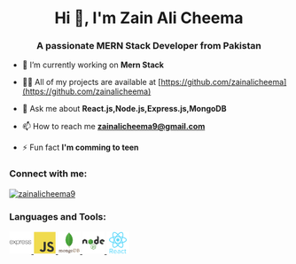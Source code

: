 <h1 align="center">Hi 👋, I'm Zain Ali Cheema</h1>
<h3 align="center">A passionate MERN Stack Developer from Pakistan</h3>

- 🔭 I’m currently working on **Mern Stack**

- 👨‍💻 All of my projects are available at [https://github.com/zainalicheema](https://github.com/zainalicheema)

- 💬 Ask me about **React.js,Node.js,Express.js,MongoDB**

- 📫 How to reach me **zainalicheema9@gmail.com**

- ⚡ Fun fact **I'm comming to teen**

<h3 align="left">Connect with me:</h3>
<p align="left">
<a href="https://linkedin.com/in/zainalicheema9" target="blank"><img align="center" src="https://raw.githubusercontent.com/rahuldkjain/github-profile-readme-generator/master/src/images/icons/Social/linked-in-alt.svg" alt="zainalicheema9" height="30" width="40" /></a>
</p>

<h3 align="left">Languages and Tools:</h3>
<p align="left"> <a href="https://expressjs.com" target="_blank" rel="noreferrer"> <img src="https://raw.githubusercontent.com/devicons/devicon/master/icons/express/express-original-wordmark.svg" alt="express" width="40" height="40"/> </a> <a href="https://developer.mozilla.org/en-US/docs/Web/JavaScript" target="_blank" rel="noreferrer"> <img src="https://raw.githubusercontent.com/devicons/devicon/master/icons/javascript/javascript-original.svg" alt="javascript" width="40" height="40"/> </a> <a href="https://www.mongodb.com/" target="_blank" rel="noreferrer"> <img src="https://raw.githubusercontent.com/devicons/devicon/master/icons/mongodb/mongodb-original-wordmark.svg" alt="mongodb" width="40" height="40"/> </a> <a href="https://nodejs.org" target="_blank" rel="noreferrer"> <img src="https://raw.githubusercontent.com/devicons/devicon/master/icons/nodejs/nodejs-original-wordmark.svg" alt="nodejs" width="40" height="40"/> </a> <a href="https://reactjs.org/" target="_blank" rel="noreferrer"> <img src="https://raw.githubusercontent.com/devicons/devicon/master/icons/react/react-original-wordmark.svg" alt="react" width="40" height="40"/> </a> </p>
